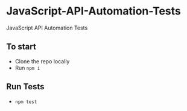 # JavaScript-API-Automation-Tests
JavaScript API Automation Tests

## To start
- Clone the repo locally
- Run `npm i`

## Run Tests
- `npm test`
